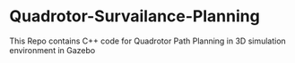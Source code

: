 # Quadrotor-Survailance-Planning
This Repo contains C++ code for Quadrotor Path Planning in 3D simulation environment in Gazebo 
